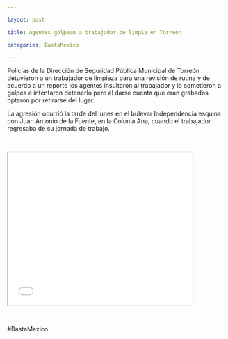 ```yaml
---

layout: post

title: Agentes golpean a trabajador de limpia en Torreon

categories: BastaMexico

---
```


<p>Polic&iacute;as de la Direcci&oacute;n de Seguridad P&uacute;blica Municipal de Torre&oacute;n detuvieron a un trabajador de limpieza para una revisi&oacute;n de rutina y de acuerdo a un reporte los agentes insultaron al trabajador y lo sometieron a golpes e intentaron detenerlo pero al darse cuenta que eran grabados optaron por retirarse del lugar.</p>
<p>La agresi&oacute;n ocurri&oacute; la tarde del lunes en el bulevar Independencia esquina con Juan Antonio de la Fuente, en la Colonia Ana, cuando el trabajador regresaba de su jornada de trabajo.</p>
<p>&nbsp;</p>
<p><iframe src="//www.youtube.com/embed/-xgNNB3OHr0" width="425" height="350"></iframe></p>
<p>&nbsp;</p>
<p>#BastaMexico</p>